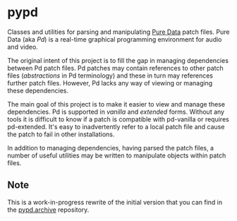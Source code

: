 pypd
====

Classes and utilities for parsing and manipulating [Pure Data][] patch files. Pure Data (aka *Pd*) is a real-time graphical programming environment for audio
and video.

The original intent of this project is to fill the gap in managing dependencies between Pd patch files. Pd patches may contain references to other patch files (*abstractions* in Pd terminology) and these in turn may references further patch files. However, Pd lacks any way of viewing or managing these dependencies.

The main goal of this project is to make it easier to view and manage these dependencies. Pd is supported in *vanilla* and *extended* forms. Without any tools it is difficult to know if a patch is compatible with pd-vanilla or requires pd-extended. It's easy to inadvertently refer to a local patch file and cause the patch to fail in other installations.

In addition to managing dependencies, having parsed the patch files, a number of useful utilities may be written to manipulate objects within patch files.

Note
----

This is a work-in-progress rewrite of the initial version that you can find in the [pypd.archive][] repository.


[Pure Data]: http://puredata.info
[pypd.archive]: https://github.com/lad/PyPd.Archive

